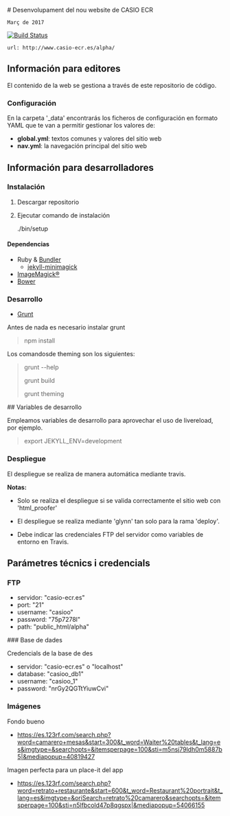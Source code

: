 # Desenvolupament del nou website de CASIO ECR

	Març de 2017

[![Build Status](https://travis-ci.org/casioecr/casio-ecr.es.png)](https://travis-ci.org/casioecr/casio-ecr.es)

	url: http://www.casio-ecr.es/alpha/

## Información para editores

El contenido de la web se gestiona a través de este repositorio de código.

### Configuración

En la carpeta '_data' encontrarás los ficheros de configuración en
formato YAML que te van a permitir gestionar los valores de:

- **global.yml**: textos comunes y valores del sitio web
- **nav.yml**: la navegación principal del sitio web

## Información para desarrolladores

### Instalación

1. Descargar repositorio
1. Ejecutar comando de instalación

	./bin/setup

#### Dependencias

- Ruby & [Bundler](http://bundler.io/)
  - [jekyll-minimagick](https://github.com/zroger/jekyll-minimagick)
- [ImageMagick®](http://www.imagemagick.org/)
- [Bower](http://bower.io/)

### Desarrollo

- [Grunt](http://gruntjs.com/)

Antes de nada es necesario instalar grunt

> npm install

Los comandosde theming son los siguientes:

> grunt --help
> 
> grunt build
> 
> grunt theming

## Variables de desarrollo

Empleamos variables de desarrollo para aprovechar el uso de livereload, por ejemplo.

> export JEKYLL_ENV=development

### Despliegue

El despliegue se realiza de manera automática mediante travis.

**Notas:**

- Solo se realiza el despliegue si se valida correctamente el sitio web con 'html_proofer'

- El despliegue se realiza mediante 'glynn' tan solo para la rama 'deploy'.

- Debe indicar las credenciales FTP del servidor como variables de entorno en Travis.

## Parámetres técnics i credencials

### FTP

- servidor: "casio-ecr.es"
- port: "21"
- username: "casioo"
- password: "75p7278l"
- path: "public_html/alpha"

### Base de dades

Credencials de la base de des

- servidor: "casio-ecr.es" o "localhost"
- database: "casioo_db1"
- username: "casioo_1"
- password: "nrGy2QGTtYiuwCvi"


### Imágenes

Fondo bueno  
- https://es.123rf.com/search.php?word=camarero+mesas&start=300&t_word=Waiter%20tables&t_lang=es&imgtype=&searchopts=&itemsperpage=100&sti=m5nsj79ldh0m5887b5|&mediapopup=40819427

Imagen perfecta para un place-it del app  
- https://es.123rf.com/search.php?word=retrato+restaurante&start=600&t_word=Restaurant%20portrait&t_lang=es&imgtype=&oriSearch=retrato%20camarero&searchopts=&itemsperpage=100&sti=n5lfbcold47p8qgspx|&mediapopup=54066155



